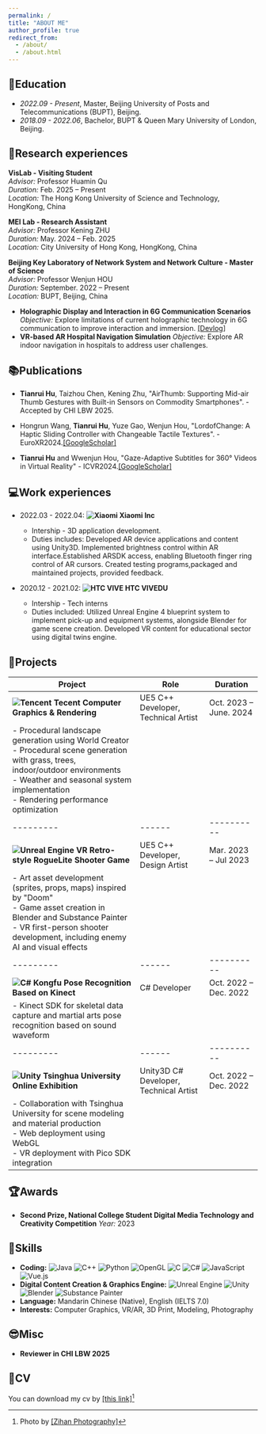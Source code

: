 ```yaml
---
permalink: /
title: "ABOUT ME"
author_profile: true
redirect_from: 
  - /about/
  - /about.html
---
```

## 📕Education

* *2022.09 - Present*, Master, Beijing University of Posts and Telecommunications (BUPT), Beijing.
* *2018.09 - 2022.06*, Bachelor, BUPT & Queen Mary University of London, Beijing.

## 🔬Research experiences

**VisLab - Visiting Student**  
*Advisor:* Professor Huamin Qu  
*Duration:* Feb. 2025 – Present  
*Location:* The Hong Kong University of Science and Technology, HongKong, China

**MEI Lab - Research Assistant**  
*Advisor:* Professor Kening ZHU  
*Duration:* May. 2024 – Feb. 2025  
*Location:* City University of Hong Kong, HongKong, China

**Beijing Key Laboratory of Network System and Network Culture - Master of Science**  
*Advisor:* Professor Wenjun HOU  
*Duration:* September. 2022 – Present  
*Location:* BUPT, Beijing, China

- **Holographic Display and Interaction in 6G Communication Scenarios**
  *Objective:* Explore limitations of current holographic technology in 6G communication to improve interaction and immersion. [[Devlog]](https://www.bilibili.com/video/BV1Bh4y147mp/)
- **VR-based AR Hospital Navigation Simulation**
  *Objective:* Explore AR indoor navigation in hospitals to address user challenges.

## 📚Publications

* **Tianrui Hu**, Taizhou Chen, Kening Zhu, "AirThumb: Supporting Mid-air Thumb Gestures with Built-in Sensors on Commodity Smartphones". - Accepted by CHI LBW 2025.

* Hongrun Wang, **Tianrui Hu**, Yuze Gao, Wenjun Hou, "LordofChange: A Haptic Sliding Controller with Changeable Tactile Textures". - EuroXR2024.[[GoogleScholar]](https://scholar.google.com/citations?view_op=view_citation&hl=zh-CN&user=8pfKTFEAAAAJ&citation_for_view=8pfKTFEAAAAJ:u-x6o8ySG0sC)

* **Tianrui Hu** and Wwenjun Hou, "Gaze-Adaptive Subtitles for 360° Videos in Virtual Reality" - ICVR2024.[[GoogleScholar]](https://scholar.google.com/citations?view_op=view_citation&hl=zh-CN&user=8pfKTFEAAAAJ&citation_for_view=8pfKTFEAAAAJ:d1gkVwhDpl0C)

## 💻Work experiences

* 2022.03 - 2022.04: **![Xiaomi](https://img.shields.io/badge/Xiaomi-%23FF6900.svg?style=for-the-badge&logo=xiaomi&logoColor=white) Xiaomi Inc**

  * Intership - 3D application development.
  * Duties includes: Developed AR device applications and content using Unity3D. Implemented brightness control within AR interface.Established ARSDK access, enabling Bluetooth finger ring control of AR cursors. Created testing programs,packaged and maintained projects, provided feedback.
* 2020.12 - 2021.02: **![HTC VIVE](https://img.shields.io/badge/HTC%20VIVEDU-%230047B3.svg?style=for-the-badge) HTC VIVEDU**

  * Intership - Tech interns
  * Duties included: Utilized Unreal Engine 4 blueprint system to implement pick-up and equipment systems, alongside Blender for game scene creation. Developed VR content for educational sector using digital twins engine.

## 💾Projects


| Project                                                                                                                                                                                                                       | Role                                   | Duration                |
| ----------------------------------------------------------------------------------------------------------------------------------------------------------------------------------------------------------------------------- | -------------------------------------- | ----------------------- |
| **![Tencent](https://img.shields.io/badge/Tencent-%2312B7F5?style=for-the-badge&logo=tencentqq&logoColor=white) Tecent Computer Graphics & Rendering**                                                                        | UE5 C++ Developer, Technical Artist    | Oct. 2023 – June. 2024 |
| - Procedural landscape generation using World Creator<br>- Procedural scene generation with grass, trees, indoor/outdoor environments<br>- Weather and seasonal system implementation<br>- Rendering performance optimization |                                        |                         |
| ---------                                                                                                                                                                                                                     | ------                                 | ----------              |
| **![Unreal Engine](https://img.shields.io/badge/Unreal%20Engine-313131?style=for-the-badge&logo=unreal-engine&logoColor=white) VR Retro-style RogueLite Shooter Game**                                                        | UE5 C++ Developer, Design Artist       | Mar. 2023 – Jul 2023   |
| - Art asset development (sprites, props, maps) inspired by "Doom"<br>- Game asset creation in Blender and Substance Painter<br>- VR first-person shooter development, including enemy AI and visual effects                   |                                        |                         |
| ---------                                                                                                                                                                                                                     | ------                                 | ----------              |
| **![C#](https://img.shields.io/badge/C%23-239120?style=for-the-badge&logo=c-sharp&logoColor=white) Kongfu Pose Recognition Based on Kinect**                                                                                  | C# Developer                           | Oct. 2022 – Dec. 2022  |
| - Kinect SDK for skeletal data capture and martial arts pose recognition based on sound waveform                                                                                                                              |                                        |                         |
| ---------                                                                                                                                                                                                                     | ------                                 | ----------              |
| **![Unity](https://img.shields.io/badge/Unity-000000?style=for-the-badge&logo=unity&logoColor=white) Tsinghua University Online Exhibition**                                                                                  | Unity3D C# Developer, Technical Artist | Oct. 2022 – Dec. 2022  |
| - Collaboration with Tsinghua University for scene modeling and material production<br>- Web deployment using WebGL<br>- VR deployment with Pico SDK integration                                                              |                                        |                         |

## 🏆Awards

- **Second Prize, National College Student Digital Media Technology and Creativity Competition**
  *Year:* 2023

## 🔑Skills

* **Coding:** ![Java](https://img.shields.io/badge/Java-ED8B00?style=flat&logo=openjdk&logoColor=white) ![C++](https://img.shields.io/badge/C++-00599C?style=flat&logo=c%2B%2B&logoColor=white) ![Python](https://img.shields.io/badge/Python-3776AB?style=flat&logo=python&logoColor=white) ![OpenGL](https://img.shields.io/badge/OpenGL-%23FFFFFF.svg?style=flat&logo=opengl) ![C](https://img.shields.io/badge/C-A8B9CC?style=flat&logo=c&logoColor=white) ![C#](https://img.shields.io/badge/C%23-239120?style=flat&logo=c-sharp&logoColor=white) ![JavaScript](https://img.shields.io/badge/JavaScript-F7DF1E?style=flat&logo=javascript&logoColor=black) ![Vue.js](https://img.shields.io/badge/Vue.js-4FC08D?style=flat&logo=vue.js&logoColor=white)
* **Digital Content Creation & Graphics Engine:** ![Unreal Engine](https://img.shields.io/badge/Unreal%20Engine-313131?style=flat&logo=unreal-engine&logoColor=white) ![Unity](https://img.shields.io/badge/Unity-000000?style=flat&logo=unity&logoColor=white) ![Blender](https://img.shields.io/badge/Blender-F5792A?style=flat&logo=blender&logoColor=white) ![Substance Painter](https://img.shields.io/badge/Substance%20Painter-1E3101?style=flat&logo=adobe&logoColor=green)
* **Language:** Mandarin Chinese (Native), English (IELTS 7.0)
* **Interests:** Computer Graphics, VR/AR, 3D Print, Modeling, Photography

## 😎Misc

- **Reviewer in CHI LBW 2025**

## 📃CV

You can download my cv by [[this link]](http://orangesflower.github.io/files/Tianrui_Hu_CV_.pdf)[^note]

<!-- 📚Publications
============

* T. Hu and W. Hou, "Gaze-Adaptive Subtitles for 360° Videos in Virtual Reality" - Accepted by ICVR2024.

<ul>{% for post in site.publications reversed %}
{% include archive-single-cv.html %}
{% endfor %}</ul> -->

<!-- Talks
=====

<ul>{% for post in site.talks reversed %}
    {% include archive-single-talk-cv.html  %}
  {% endfor %}</ul>

Teaching
========

<ul>{% for post in site.teaching reversed %}
    {% include archive-single-cv.html %}
  {% endfor %}</ul>

Service and leadership
======================

* Currently signed in to 43 different slack teams
 -->

[^note]: Photo by [[Zihan Photography]](https://lizihanov17.github.io/)
